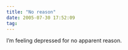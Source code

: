 ```yaml
---
title: "No reason"
date: 2005-07-30 17:52:09
tag: 
---
```

I&#8217;m feeling depressed for no apparent reason.<br/><br/><br/><br/>

